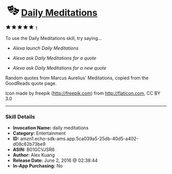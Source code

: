 # &nbsp;<img src="skill_icon" alt="Daily Meditations icon" width="36"> [Daily Meditations](http://alexa.amazon.com/#skills/amzn1.echo-sdk-ams.app.5ca039a5-25db-40d5-a402-d08c62b73be9)
![5 stars](../../images/ic_star_black_18dp_1x.png)![5 stars](../../images/ic_star_black_18dp_1x.png)![5 stars](../../images/ic_star_black_18dp_1x.png)![5 stars](../../images/ic_star_black_18dp_1x.png)![5 stars](../../images/ic_star_black_18dp_1x.png) 1

To use the Daily Meditations skill, try saying...

* *Alexa launch Daily Meditations*

* *Alexa ask Daily Meditations for a quote*

* *Alexa ask Daily Meditations for a new quote*

Random quotes from Marcus Aurelius' Meditations, copied from the GoodReads quote page.

Icon made by freepik (http://freepik.com) from http://flaticon.com, CC BY 3.0

***

### Skill Details

* **Invocation Name:** daily meditations
* **Category:** Entertainment
* **ID:** amzn1.echo-sdk-ams.app.5ca039a5-25db-40d5-a402-d08c62b73be9
* **ASIN:** B01GCVJSR6
* **Author:** Alex Kuang
* **Release Date:** June 2, 2016 @ 02:38:44
* **In-App Purchasing:** No
